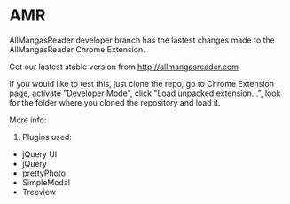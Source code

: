 ﻿AMR
===

AllMangasReader developer branch has the lastest changes made to the AllMangasReader Chrome Extension.

Get our lastest stable version from http://allmangasreader.com

If you would like to test this, just clone the repo, go to Chrome Extension page, activate "Developer Mode", click "Load unpacked extension...", look for the folder where you cloned the repository and load it.

More info:

  1) Plugins used:
  * jQuery UI
  * jQuery
  * prettyPhoto
  * SimpleModal
  * Treeview
  

